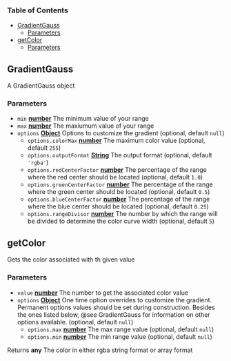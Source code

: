 <!-- Generated by documentation.js. Update this documentation by updating the source code. -->

### Table of Contents

-   [GradientGauss][1]
    -   [Parameters][2]
-   [getColor][3]
    -   [Parameters][4]

## GradientGauss

A GradientGauss object

### Parameters

-   `min` **[number][5]** The minimum value of your range
-   `max` **[number][5]** The maxiumum value of your range
-   `options` **[Object][6]** Options to customize the gradient (optional, default `null`)
    -   `options.colorMax` **[number][5]** The maximum color value (optional, default `255`)
    -   `options.outputFormat` **[String][7]** The output format (optional, default `'rgba'`)
    -   `options.redCenterFactor` **[number][5]** The percentage of the range where the red center should be located (optional, default `1.0`)
    -   `options.greenCenterFactor` **[number][5]** The percentage of the range where the green center should be located (optional, default `0.5`)
    -   `options.blueCenterFactor` **[number][5]** The percentage of the range where the blue center should be located (optional, default `0.25`)
    -   `options.rangeDivisor` **[number][5]** The number by which the range will be divided to determine the color curve width (optional, default `5`)

## getColor

Gets the color associated with th given value

### Parameters

-   `value` **[number][5]** The number to get the associated color value
-   `options` **[Object][6]** One time option overrides to customize the gradient. Permanent options values should be set during construction. Besides the ones listed below, @see GradientGauss for information on other options available. (optional, default `null`)
    -   `options.max` **[number][5]** The max range value (optional, default `null`)
    -   `options.min` **[number][5]** The min range value (optional, default `null`)

Returns **any** The color in either rgba string format or array format

[1]: #gradientgauss

[2]: #parameters

[3]: #getcolor

[4]: #parameters-1

[5]: https://developer.mozilla.org/docs/Web/JavaScript/Reference/Global_Objects/Number

[6]: https://developer.mozilla.org/docs/Web/JavaScript/Reference/Global_Objects/Object

[7]: https://developer.mozilla.org/docs/Web/JavaScript/Reference/Global_Objects/String
